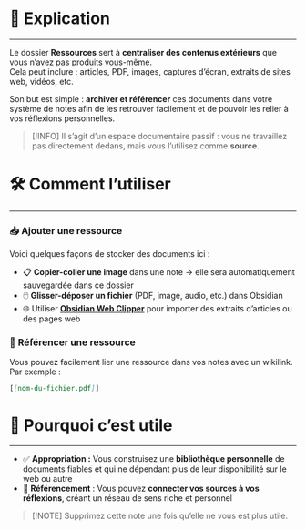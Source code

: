 # 💬 Explication
---

Le dossier **Ressources** sert à **centraliser des contenus extérieurs** que vous n’avez pas produits vous-même.  
Cela peut inclure : articles, PDF, images, captures d’écran, extraits de sites web, vidéos, etc.

Son but est simple : **archiver et référencer** ces documents dans votre système de notes afin de les retrouver facilement et de pouvoir les relier à vos réflexions personnelles.

> [!INFO] Il s’agit d’un espace documentaire passif : vous ne travaillez pas directement dedans, mais vous l’utilisez comme **source**.

# 🛠️ Comment l’utiliser
---

### 📥 **Ajouter une ressource**
Voici quelques façons de stocker des documents ici :
- 📋 **Copier-coller une image** dans une note → elle sera automatiquement sauvegardée dans ce dossier
- 🖱️ **Glisser-déposer un fichier** (PDF, image, audio, etc.) dans Obsidian
- 🌐 Utiliser **[Obsidian Web Clipper](https://obsidian.md/clipper)** pour importer des extraits d’articles ou des pages web

### 🔗 **Référencer une ressource**
Vous pouvez facilement lier une ressource dans vos notes avec un wikilink. Par exemple :

```md
[[nom-du-fichier.pdf]]
````

# **🎯 Pourquoi c’est utile**
---

- ✅ **Appropriation :** Vous construisez une **bibliothèque personnelle** de documents fiables et qui ne dépendant plus de leur disponibilité sur le web ou autre
- 🔄 **Référencement** :  Vous pouvez **connecter vos sources à vos réflexions**, créant un réseau de sens riche et personnel

> [!NOTE] Supprimez cette note une fois qu’elle ne vous est plus utile.